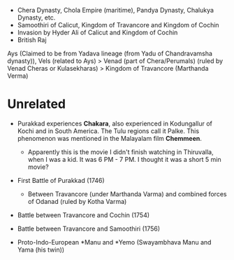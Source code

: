 - Chera Dynasty, Chola Empire (maritime), Pandya Dynasty, Chalukya Dynasty, etc.
- Samoothiri of Calicut, Kingdom of Travancore and Kingdom of Cochin
- Invasion by Hyder Ali of Calicut and Kingdom of Cochin
- British Raj


Ays (Claimed to be from Yadava lineage (from Yadu of Chandravamsha dynasty)), Vels (related to Ays) > Venad (part of Chera/Perumals) (ruled by Venad Cheras or Kulasekharas) > Kingdom of Travancore (Marthanda Verma)



# Unrelated
- Purakkad experiences **Chakara**, also experienced in Kodungallur of Kochi and in South America. The Tulu regions call it Palke. This phenomenon was mentioned in the Malayalam film **Chemmeen**.
	- Apparently this is the movie I didn't finish watching in Thiruvalla, when I was a kid. It was 6 PM - 7 PM. I thought it was a short 5 min movie?
- First Battle of Purakkad (1746)
	- Between Travancore (under Marthanda Varma) and combined forces of Odanad (ruled by Kotha Varma)
- Battle between Travancore and Cochin (1754)
- Battle between Travancore and Samoothiri (1756)


- Proto-Indo-European \*Manu and \*Yemo (Swayambhava Manu and Yama (his twin))